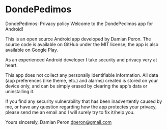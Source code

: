 # DondePedimos
DondePedimos: Privacy policy
Welcome to the DondePedimos app for Android!

This is an open source Android app developed by Damian Peron. The source code is available on GitHub under the MIT license; the app is also available on Google Play.

As an experienced Android developer I take security and privacy very at heart.

This app does not collect any personally identifiable information. All data (app preferences (like theme, etc.) and alarms) created is stored on your device only, and can be simply erased by clearing the app's data or uninstalling it.

If you find any security vulnerability that has been inadvertently caused by me, or have any question regarding how the app protectes your privacy, please send me an email and I will surely try to fix it/help you.

Yours sincerely,
Damian Peron
dperon@gmail.com
